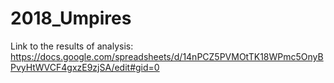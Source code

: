 # 2018_Umpires

Link to the results of analysis: https://docs.google.com/spreadsheets/d/14nPCZ5PVMOtTK18WPmc5OnyBPvyHtWVCF4gxzE9zjSA/edit#gid=0 
